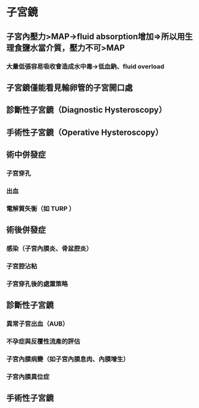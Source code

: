 # 子宮鏡

## 子宮內壓力>MAP→fluid absorption增加⇒所以用生理食鹽水當介質，壓力不可>MAP

### 大量低張容易吸收會造成水中毒→低血鈉、fluid overload

## 子宮鏡僅能看見輸卵管的子宮開口處

## 診斷性子宮鏡（Diagnostic Hysteroscopy）

## 手術性子宮鏡（Operative Hysteroscopy）

## 術中併發症

### 子宮穿孔

### 出血

### 電解質失衡（如 TURP ）

## 術後併發症

### 感染（子宮內膜炎、骨盆腔炎）

### 子宮腔沾粘

### 子宮穿孔後的處置策略

## 診斷性子宮鏡

### 異常子宮出血（AUB）

### 不孕症與反覆性流產的評估

### 子宮內膜病變（如子宮內膜息肉、內膜增生）

### 子宮內膜異位症

## 手術性子宮鏡

